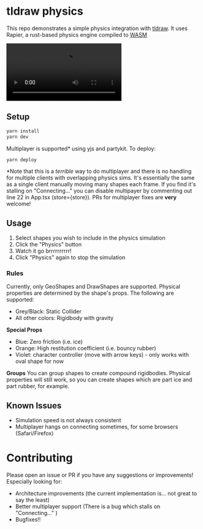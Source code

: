 # tldraw physics
This repo demonstrates a simple physics integration with [tldraw](https://github.com/tldraw/tldraw). It uses Rapier, a rust-based physics engine compiled to [WASM](https://webassembly.org)

![demo](/demo.mp4)

## Setup
```bash
yarn install
yarn dev
```
Multiplayer is supported* using yjs and partykit. To deploy:
```bash
yarn deploy
```

*Note that this is a _terrible_ way to do multiplayer and there is no handling for multiple clients with overlapping physics sims. It's essentially the same as a single client manually moving many shapes each frame. If you find it's stalling on "Connecting..." you can disable multipayer by commenting out line 22 in App.tsx (store={store}). PRs for multiplayer fixes are **very** welcome!

## Usage
1. Select shapes you wish to include in the physics simulation
2. Click the "Physics" button
3. Watch it go brrrrrrrrrr!
4. Click "Physics" again to stop the simulation

### Rules
Currently, only GeoShapes and DrawShapes are supported. Physical properties are determined by the shape's props. The following are supported:
- Grey/Black: Static Collider
- All other colors: Rigidbody with gravity

**Special Props**
- Blue: Zero friction (i.e. ice)
- Orange: High restitution coefficient (i.e. bouncy rubber)
- Violet: character controller (move with arrow keys) - only works with oval shape for now

**Groups**
You can group shapes to create compound rigidbodies. Physical properties will still work, so you can create shapes which are part ice and part rubber, for example.

## Known Issues
- Simulation speed is not always consistent
- Multiplayer hangs on connecting sometimes, for some browsers (Safari/Firefox)

# Contributing
Please open an issue or PR if you have any suggestions or improvements! Especially looking for:
- Architecture improvements (the current implementation is... not great to say the least)
- Better multiplayer support (There is a bug which stalls on "Connecting..." )
- Bugfixes!!